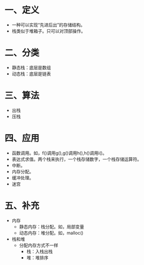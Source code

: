# 一、定义

- 一种可以实现“先进后出”的存储结构。
- 栈类似于堆箱子。只可以对顶部操作。

# 二、分类

- 静态栈：底层是数组
- 动态栈：底层是链表

# 三、算法

- 出栈
- 压栈

# 四、应用

- 函数调用。如，f()调用g(),g()调用h(),h()调用i()。
- 表达式求值。两个栈来执行，一个栈存储数字，一个栈存储运算符。
- 中断。
- 内存分配。
- 缓冲处理。
- 迷宫

# 五、补充
- 内存
    + 静态内存：栈分配。如，局部变量
    + 动态内存：堆分配。如，malloc()
- 栈和堆
    + 分配内存方式不一样
        * 栈：入栈出栈
        * 堆：堆排序